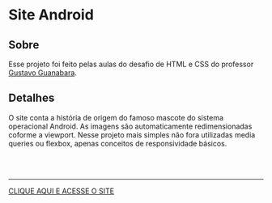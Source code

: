 # Site Android
## Sobre
Esse projeto foi feito pelas aulas do desafio de HTML e CSS do professor [Gustavo Guanabara](https://github.com/gustavoguanabara).

## Detalhes
O site conta a história de origem do famoso mascote do sistema operacional Android. As imagens são automaticamente redimensionadas coforme a viewport. Nesse projeto mais simples não fora utilizadas media queries ou flexbox, apenas conceitos de responsividade básicos. 

<br><br>

---
[CLIQUE AQUI E ACESSE O SITE](https://augusto404.github.io/site-android/)